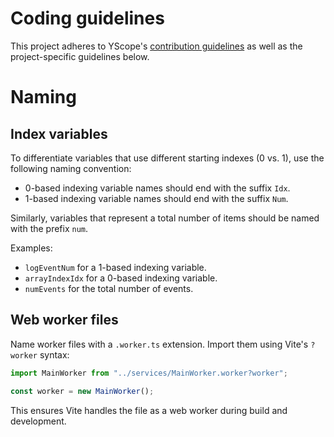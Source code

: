 # Coding guidelines

This project adheres to YScope's [contribution guidelines][yscope-guidelines] as well as the
project-specific guidelines below.

# Naming

## Index variables

To differentiate variables that use different starting indexes (0 vs. 1), use the following naming
convention:

* 0-based indexing variable names should end with the suffix `Idx`.
* 1-based indexing variable names should end with the suffix `Num`.

Similarly, variables that represent a total number of items should be named with the prefix `num`.

Examples:

* `logEventNum` for a 1-based indexing variable.
* `arrayIndexIdx` for a 0-based indexing variable.
* `numEvents` for the total number of events.

## Web worker files

Name worker files with a `.worker.ts` extension. Import them using Vite's `?worker` syntax:

```ts
import MainWorker from "../services/MainWorker.worker?worker";

const worker = new MainWorker();
```

This ensures Vite handles the file as a web worker during build and development.

# React

## Omitting state variables from React Hooks

To avoid including a state variable in a React Hook's dependency array, you can use a reference
(mirror) to hold the current value of the state variable. The reference should use the same name as
the state variable with an additional `Ref` suffix. E.g., `logEventNumRef` is the reference variable
that corresponds to the `logEventNum` state variable.

[yscope-guidelines]: https://docs.yscope.com/dev-guide/contrib-guides-overview.html

